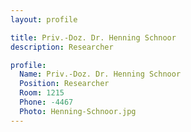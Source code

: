```yaml
---
layout: profile

title: Priv.-Doz. Dr. Henning Schnoor
description: Researcher

profile:
  Name: Priv.-Doz. Dr. Henning Schnoor
  Position: Researcher
  Room: 1215
  Phone: -4467
  Photo: Henning-Schnoor.jpg
---
```


